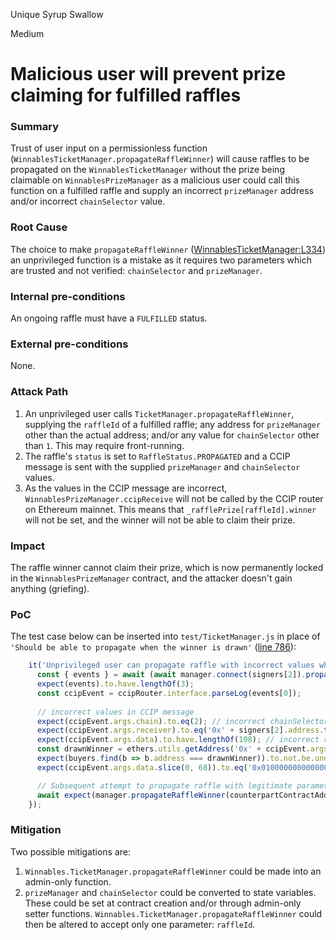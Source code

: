 Unique Syrup Swallow

Medium

# Malicious user will prevent prize claiming for fulfilled raffles

### Summary

Trust of user input on a permissionless function (`WinnablesTicketManager.propagateRaffleWinner`) will cause raffles to be propagated on the `WinnablesTicketManager` without the prize being claimable on `WinnablesPrizeManager` as a malicious user could call this function on a fulfilled raffle and supply an incorrect `prizeManager` address and/or incorrect `chainSelector` value.

### Root Cause

The choice to make `propagateRaffleWinner` ([WinnablesTicketManager:L334](https://github.com/sherlock-audit/2024-08-winnables-raffles/blob/main/public-contracts/contracts/WinnablesTicketManager.sol#L334)) an unprivileged function is a mistake as it requires two parameters which are trusted and not verified: `chainSelector` and `prizeManager`.

### Internal pre-conditions

An ongoing raffle must have a `FULFILLED` status.

### External pre-conditions

None.

### Attack Path

1. An unprivileged user calls `TicketManager.propagateRaffleWinner`, supplying the `raffleId` of a fulfilled raffle; any address for `prizeManager` other than the actual address; and/or any value for `chainSelector` other than `1`. This may require front-running.
2. The raffle's `status` is set to `RaffleStatus.PROPAGATED` and a CCIP message is sent with the supplied `prizeManager` and `chainSelector` values.
3. As the values in the CCIP message are incorrect, `WinnablesPrizeManager.ccipReceive` will not be called by the CCIP router on Ethereum mainnet. This means that `_rafflePrize[raffleId].winner` will not be set, and the winner will not be able to claim their prize.

### Impact

The raffle winner cannot claim their prize, which is now permanently locked in the `WinnablesPrizeManager` contract, and the attacker doesn't gain anything (griefing).

### PoC

The test case below can be inserted into `test/TicketManager.js` in place of `'Should be able to propagate when the winner is drawn'` ([line 786](https://github.com/sherlock-audit/2024-08-winnables-raffles/blob/main/public-contracts/test/TicketManager.js#L786)):

```javascript
    it('Unprivileged user can propagate raffle with incorrect values when the winner is drawn, preventing correct propagation', async () => {
      const { events } = await (await manager.connect(signers[2]).propagateRaffleWinner(signers[2].address, 2, 1)).wait();
      expect(events).to.have.lengthOf(3);
      const ccipEvent = ccipRouter.interface.parseLog(events[0]);
      
      // incorrect values in CCIP message
      expect(ccipEvent.args.chain).to.eq(2); // incorrect chainSelector
      expect(ccipEvent.args.receiver).to.eq('0x' + signers[2].address.toLowerCase().slice(-40).padStart(64, '0'));
      expect(ccipEvent.args.data).to.have.lengthOf(108); // incorrect receiver address
      const drawnWinner = ethers.utils.getAddress('0x' + ccipEvent.args.data.slice(-40));
      expect(buyers.find(b => b.address === drawnWinner)).to.not.be.undefined;
      expect(ccipEvent.args.data.slice(0, 68)).to.eq('0x010000000000000000000000000000000000000000000000000000000000000001');

      // Subsequent attempt to propagate raffle with legitimate parameters reverts with InvalidRaffleStatus as raffle is already propagated
      await expect(manager.propagateRaffleWinner(counterpartContractAddress, 1, 1)).to.be.revertedWithCustomError(manager, 'InvalidRaffleStatus');
    });
```

### Mitigation

Two possible mitigations are:

1. `Winnables.TicketManager.propagateRaffleWinner` could be made into an admin-only function.
2. `prizeManager` and `chainSelector` could be converted to state variables. These could be set at contract creation and/or through admin-only setter functions. `Winnables.TicketManager.propagateRaffleWinner` could then be altered to accept only one parameter: `raffleId`.